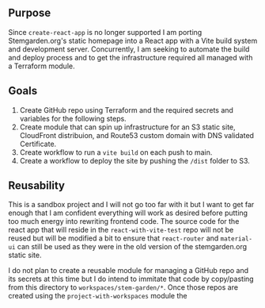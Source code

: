 ## Purpose

Since `create-react-app` is no longer supported I am porting Stemgarden.org's static homepage into a React app with a Vite build system and development server. Concurrently, I am seeking to automate the build and deploy process and to get the infrastructure required all managed with a Terraform module. 

## Goals

1. Create GitHub repo using Terraform and the required secrets and variables for the following steps. 
1. Create module that can spin up infrastructure for an S3 static site, CloudFront distribuion, and Route53 custom domain with DNS validated Certificate. 
1. Create workflow to run a `vite build` on each push to main.
1. Create a workflow to deploy the site by pushing the `/dist` folder to S3. 

## Reusability 

This is a sandbox project and I will not go too far with it but I want to get far enough that I am confident everything will work as desired before putting too much energy into rewriting frontend code. 
The source code for the react app that will reside in the `react-with-vite-test` repo will not be reused but will be modified a bit to ensure that `react-router` and `material-ui` can still be used as they were in the old version of the stemgarden.org static site. 

I do not plan to create a reusable module for managing a GitHub repo and its secrets at this time but I do intend to immitate that code by copy/pasting from this directory to `workspaces/stem-garden/*`. Once those repos are created using the `project-with-workspaces` module the 
